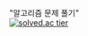 "알고리즘 문제 풀기"   
[![solved.ac tier](http://mazassumnida.wtf/api/generate_badge?boj=ehddnr1022)](https://solved.ac/ehddnr1022)

